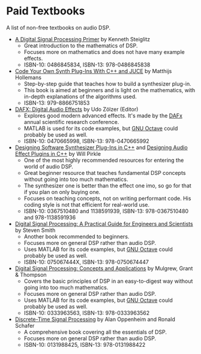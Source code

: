 # Paid Textbooks

A list of non-free textbooks on audio DSP.

- [A Digital Signal Processing Primer](https://www.amazon.com/Digital-Signal-Processing-Primer-Applications/dp/0486845834) by Kenneth Steiglitz
  - Great introduction to the mathematics of DSP.
  - Focuses more on mathematics and does not have many example effects.
  - ISBN-10: 0486845834, ISBN-13: 978-0486845838
- [Code Your Own Synth Plug-Ins With C++ and JUCE](https://www.theaudioprogrammer.com/synth-plugin-book) by Matthijs Hollemans
  - Step-by-step guide that teaches how to build a synthesizer plug-in.
  - This book is aimed at beginners and is light on the mathematics, with in-depth explanations of the algorithms used.
  - ISBN-13: 979-8866751853
- [DAFX: Digital Audio Effects](https://www.amazon.com/DAFX-Digital-Effects-Udo-Z%C3%B6lzer/dp/0470665998) by Udo Zölzer (Editor)
  - Explores good modern advanced effects. It's made by the [DAFx](http://www.dafx.de/) annual scientific research conference.
  - MATLAB is used for its code examples, but [GNU Octave] could probably be used as well.
  - ISBN-10: 0470665998, ISBN-13: 978-0470665992
- [Designing Software Synthesizer Plug-Ins in C++](https://www.amazon.com/Designing-Software-Synthesizer-Plug-Ins-Audio/dp/0367510480) and [Designing Audio Effect Plugins in C++](https://www.amazon.com/Designing-Audio-Effect-Plugins-C/dp/1138591939) by Will Pirkle
  - One of the most highly recommended resources for entering the world of audio DSP.
  - Great beginner resource that teaches fundamental DSP concepts without going into too much mathematics.
  - The synthesizer one is better than the effect one imo, so go for that if you plan on only buying one.
  - Focuses on teaching concepts, not on writing performant code. His coding style is not that efficient for real-world use.
  - ISBN-10: 0367510480 and 1138591939, ISBN-13: 978-0367510480 and 978-1138591936
- [Digital Signal Processing: A Practical Guide for Engineers and Scientists](https://www.amazon.com/Digital-Signal-Processing-Practical-Scientists/dp/075067444X) by Steven Smith
  - Another book recommended to beginners.
  - Focuses more on general DSP rather than audio DSP.
  - Uses MATLAB for its code examples, but [GNU Octave] could probably be used as well.
  - ISBN-10: 075067444X, ISBN-13: 978-0750674447
- [Digital Signal Processing: Concepts and Applications](https://www.amazon.com/Digital-Signal-Processing-Concepts-Applications/dp/0333963563) by Mulgrew, Grant & Thompson
  - Covers the basic principles of DSP in an easy-to-digest way without going into too much mathematics.
  - Focuses more on general DSP rather than audio DSP.
  - Uses MATLAB for its code examples, but [GNU Octave] could probably be used as well.
  - ISBN-10: 0333963563, ISBN-13: 978-0333963562
- [Discrete-Time Signal Processing](https://www.amazon.com/Discrete-Time-Signal-Processing-3rd-Prentice-Hall/dp/0131988425) by Alan Oppenheim and Ronald Schafer
  - A comprehensive book covering all the essentials of DSP.
  - Focuses more on general DSP rather than audio DSP.
  - ISBN-10: 0131988425, ISBN-13: 978-0131988422 

[GNU Octave]: https://www.gnu.org/software/octave/index

